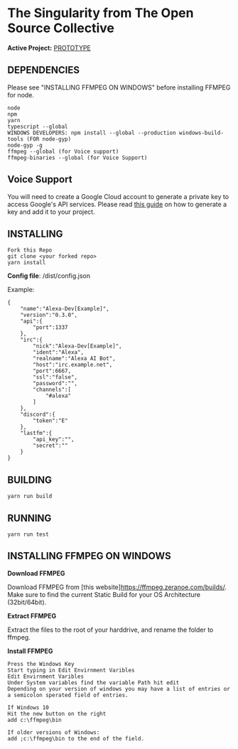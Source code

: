 # The Singularity from The Open Source Collective

**Active Project:** [PROTOTYPE](https://github.com/The-Open-Source-Collective/The-Singularity/projects/1)
## DEPENDENCIES
Please see "INSTALLING FFMPEG ON WINDOWS" before installing FFMPEG for node.

    node
    npm
    yarn
    typescript --global
    WINDOWS DEVELOPERS: npm install --global --production windows-build-tools (FOR node-gyp)
    node-gyp -g
    ffmpeg --global (for Voice support)
    ffmpeg-binaries --global (for Voice Support)
    
    

## Voice Support
You will need to create a Google Cloud account to generate a private key to access Google's API services. Please read [this guide](https://github.com/Syekiya/AI-Bot/wiki/Google-Cloud-API-Setup) on how to generate a key and add it to your project.

## INSTALLING

    Fork this Repo
    git clone <your forked repo>
    yarn install
    
**Config file**: /dist/config.json

Example:

    {  
	    "name":"Alexa-Dev[Example]",  
	    "version":"0.3.0",  
		"api":{  
		    "port":1337  
	    },  
	    "irc":{  
		    "nick":"Alexa-Dev[Example]",  
		    "ident":"Alexa",  
		    "realname":"Alexa AI Bot",  
		    "host":"irc.example.net",  
		    "port":6667,  
		    "ssl":"false",  
		    "password":"",  
		    "channels":[  
			    "#alexa"  
		    ]  
	    },  
	    "discord":{  
		    "token":"E"  
	    },  
	    "lastfm":{  
		    "api_key":"",  
		    "secret":""  
	    }  
    }
	    

## BUILDING

    yarn run build


## RUNNING

    yarn run test


    
## INSTALLING FFMPEG ON WINDOWS
**Download FFMPEG**

Download FFMPEG from [this website]https://ffmpeg.zeranoe.com/builds/. Make sure to find the current Static Build for your OS Architecture (32bit/64bit).

**Extract FFMPEG**

Extract the files to the root of your harddrive, and rename the folder to ffmpeg.

**Install FFMPEG**

    Press the Windows Key
    Start typing in Edit Envirnment Varibles
    Edit Envirnment Varibles
    Under System variables find the variable Path hit edit
    Depending on your version of windows you may have a list of entries or a semicolon sperated field of entries.
    
    If Windows 10
    Hit the new button on the right
    add c:\ffmpeg\bin
    
    If older versions of Windows:
    add ;c:\ffmpeg\bin to the end of the field.
